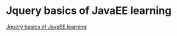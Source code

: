 # Jquery basics of JavaEE learning
[Jquery basics of JavaEE learning](https://aiwithcloud.com/2022/09/15/jquery_basics_of_javaee_learning/)
